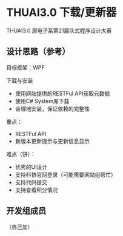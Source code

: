 # THUAI3.0 下载/更新器
THUAI3.0 原电子系第21届队式程序设计大赛

## 设计思路（参考）
目标框架：WPF

下载与安装
- 使用网站提供的RESTFul API获取元数据
- 使用C# System库下载
- 合理地安装，保证依赖的完整性

重点：
- RESTFul API
- 新版本更新提示与更新信息显示

难点（饼）：
- 优秀的UI设计
- 支持科协官网登录（可能需要网站组帮忙）
- 支持代码提交
- 支持查看积分情况

## 开发组成员
（自己加）